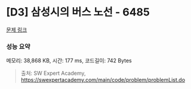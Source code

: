 # [D3] 삼성시의 버스 노선 - 6485 

[문제 링크](https://swexpertacademy.com/main/code/problem/problemDetail.do?contestProbId=AWczm7QaACgDFAWn) 

### 성능 요약

메모리: 38,868 KB, 시간: 177 ms, 코드길이: 742 Bytes



> 출처: SW Expert Academy, https://swexpertacademy.com/main/code/problem/problemList.do